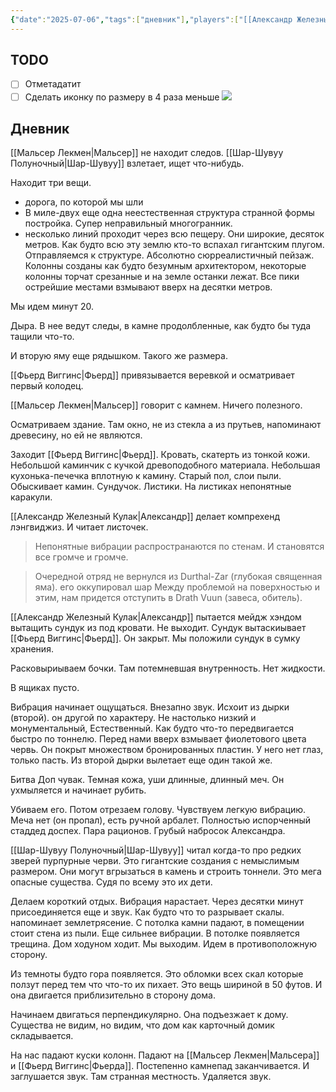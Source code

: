 ```yaml
---
{"date":"2025-07-06","tags":["дневник"],"players":["[[Александр Железный Кулак]]","[[Мальсер Лекмен]]","[[Фьерд Виггинс]]","[[Шар-Шувуу Полуночный]]"],"campaign":"Школа приключенцев Безелота. Переплетенные судьбы","world-date":"45 день весны 776","world-time-start":"утро","dg-publish":true,"previous-session":"[[29 июня 2025]]","next-session":"[[13 июля 2025]]","permalink":"/6-iyulya-2025/","dgPassFrontmatter":true}
---
```



## TODO
- [ ] Отметадатит
- [ ] Сделать иконку по размеру  в 4 раза меньше ![](https://cdn.iconscout.com/icon/premium/png-256-thumb/mace-3302723-2782525.png)

## Дневник
[[Мальсер Лекмен\|Мальсер]] не находит следов. [[Шар-Шувуу Полуночный\|Шар-Шувуу]] взлетает, ищет что-нибудь.

Находит три вещи.
- дорога, по которой мы шли
- В миле-двух еще одна неестественная структура странной формы постройка. Супер неправильный многогранник. 
- несколько линий проходит через всю пещеру. Они широкие, десяток метров. Как будто всю эту землю кто-то вспахал гигантским плугом. 
Отправляемся к структуре.
Абсолютно сюрреалистичный пейзаж. Колонны созданы как будто безумным архитектором, некоторые колонны торчат срезанные и на земле останки лежат. Все пики острейшие местами взмывают вверх на десятки метров. 

Мы идем минут 20.

Дыра. В нее ведут следы, в камне продолбленные, как будто бы туда тащили что-то. 

И вторую яму еще рядышком. Такого же размера. 

[[Фьерд Виггинс\|Фьерд]] привязывается веревкой и осматривает первый колодец.

[[Мальсер Лекмен\|Мальсер]] говорит с камнем. Ничего полезного.

Осматриваем здание. Там окно, не из стекла а из прутьев, напоминают древесину, но ей не являются. 

Заходит [[Фьерд Виггинс\|Фьерд]]. Кровать, скатерть из тонкой кожи. Небольшой каминчик с кучкой древоподобного материала. Небольшая кухонька-печечка вплотную к камину. Старый пол, слои пыли.  Обыскивает камин. Сундучок. Листики. На листиках непонятные каракули. 

[[Александр Железный Кулак\|Александр]] делает компрехенд лэнгвиджиз. И читает листочек. 

> Непонятные вибрации распространаются по стенам. И становятся все громче и громче.

> Очередной отряд не вернулся из Durthal-Zar (глубокая священная яма). его оккупировал шар
Между проблемой на поверхностью и этим, нам придется отступить в Drath Vuun (завеса, обитель).

[[Александр Железный Кулак\|Александр]] пытается мейдж хэндом вытащить сундук из под кровати. Не выходит. Сундук вытаскиывает [[Фьерд Виггинс\|Фьерд]]. Он закрыт. Мы положили сундук в сумку хранения. 

Расковыриываем бочки. Там потемневшая внутренность. Нет жидкости.

В ящиках пусто. 

Вибрация начинает ощущаться. Внезапно звук. Исхоит из дырки (второй). он другой по характеру.  Не настолько низкий и монументальный, Естественный. Как будто что-то передвигается быстро по тоннелю. Перед нами вверх взмывает фиолетового цвета червь. Он покрыт множеством бронированных пластин. У него нет глаз, только пасть. Из второй дырки вылетает еще один такой же. 

Битва
Доп чувак. Темная кожа, уши длинные, длинный меч. Он ухмыляется и начинает рубить.

Убиваем его. Потом отрезаем голову. Чувствуем легкую вибрацию. Меча нет (он пропал), есть ручной арбалет. Полностью испорченный стаддед доспех. Пара рационов. Грубый набросок Александра. 

[[Шар-Шувуу Полуночный\|Шар-Шувуу]] читал когда-то про редких зверей пурпурные черви. Это гигантские создания с немыслимым размером. Они могут вгрызаться в камень и строить тоннели. Это мега опасные существа. Судя по всему это их дети. 

Делаем короткий отдых. Вибрация нарастает. Через десятки минут присоединяется еще и звук. Как будто что то разрывает скалы. напоминает землетрясение. С потолка камни падают, в помещении стоит стена из пыли. Еще сильнее вибрации. В потолке появляется трещина. Дом ходуном ходит. Мы выходим. Идем в противоположную сторону.

Из темноты будто гора появляется. Это обломки всех скал которые ползут перед тем что что-то их пихает. Это вещь шириной в 50 футов. И она двигается приблизительно в сторону дома. 

Начинаем двигаться перпендикулярно. Она подъезжает к дому. Существа не видим, но видим, что дом как карточный домик складывается. 

На нас падают куски колонн. Падают на [[Мальсер Лекмен\|Мальсера]] и [[Фьерд Виггинс\|Фьерда]]. Постепенно камнепад заканчивается. И заглушается звук. Там странная местность. Удаляется звук. 
